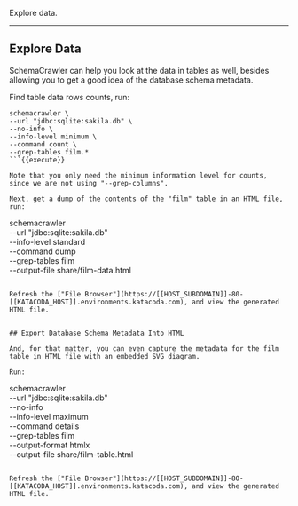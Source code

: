 Explore data.

-----

## Explore Data

SchemaCrawler can help you look at the data in tables as well, besides allowing you to get a good idea of the database schema metadata.

Find table data rows counts, run:

```
schemacrawler \
--url "jdbc:sqlite:sakila.db" \
--no-info \
--info-level minimum \
--command count \
--grep-tables film.*
```{{execute}}

Note that you only need the minimum information level for counts, since we are not using "--grep-columns".

Next, get a dump of the contents of the "film" table in an HTML file, run:

```
schemacrawler \
--url "jdbc:sqlite:sakila.db" \
--info-level standard \
--command dump \
--grep-tables film \
--output-file share/film-data.html
```{{execute}}

Refresh the ["File Browser"](https://[[HOST_SUBDOMAIN]]-80-[[KATACODA_HOST]].environments.katacoda.com), and view the generated HTML file.


## Export Database Schema Metadata Into HTML

And, for that matter, you can even capture the metadata for the film table in HTML file with an embedded SVG diagram.

Run:

```
schemacrawler \
--url "jdbc:sqlite:sakila.db" \
--no-info \
--info-level maximum \
--command details \
--grep-tables film \
--output-format htmlx \
--output-file share/film-table.html
```{{execute}}

Refresh the ["File Browser"](https://[[HOST_SUBDOMAIN]]-80-[[KATACODA_HOST]].environments.katacoda.com), and view the generated HTML file.
